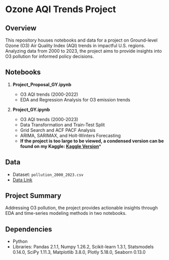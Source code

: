 # Ozone AQI Trends Project

## Overview

This repository houses notebooks and data for a project on Ground-level Ozone (O3) Air Quality Index (AQI) trends in impactful U.S. regions. Analyzing data from 2000 to 2023, the project aims to provide insights into O3 pollution for informed policy decisions.

## Notebooks

1. **Project_Proposal_GY.ipynb**
   - O3 AQI trends (2000-2022)
   - EDA and Regression Analysis for O3 emission trends

2. **Project_GY.ipynb**
   - O3 AQI trends (2000-2023)
   - Data Transformation and Train-Test Split
   - Grid Search and ACF PACF Analysis
   - ARIMA, SARIMAX, and Holt-Winters Forecasting
   - **If the project is too large to be viewed, a condensed version can be found on my Kaggle: [Kaggle Version](https://www.kaggle.com/code/guslovesmath/o3-aqi-trends-in-high-impact-regions-project)***

## Data
- Dataset: `pollution_2000_2023.csv`
- [Data Link](https://www.kaggle.com/datasets/guslovesmath/us-pollution-data-200-to-2022/data)

## Project Summary
Addressing O3 pollution, the project provides actionable insights through EDA and time-series modeling methods in two notebooks.

## Dependencies

- Python
- Libraries: Pandas 2.1.1, Numpy 1.26.2, Scikit-learn 1.3.1, Statsmodels 0.14.0, SciPy 1.11.3, Matplotlib 3.8.0, Plotly 5.18.0, Seaborn 0.13.0
